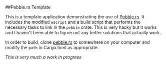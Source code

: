 ##Pebble.rs Template

This is a template application demonstrating the use of
[Pebble.rs](https://github.com/andars/pebble.rs). It includes the modified
`wscript` and a build script that performs the necessary tasks to link in the
`pebble` crate. This is very hacky but it works and I haven't been able to
figure out any better solutions that actually work.

In order to build, clone [pebble.rs](https://github.com/andars/pebble.rs) to
somewhere on your computer and modify the `path` in Cargo.toml as appropriate.



*This is very much a work in progress*
